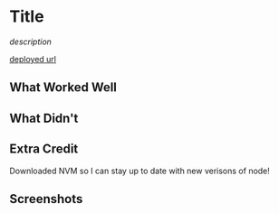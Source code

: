 # Title

*description*

[deployed url](https://dartmouth-cs52-23s.onrender.com/)

## What Worked Well

## What Didn't

## Extra Credit

Downloaded NVM so I can stay up to date with new verisons of node!

## Screenshots
